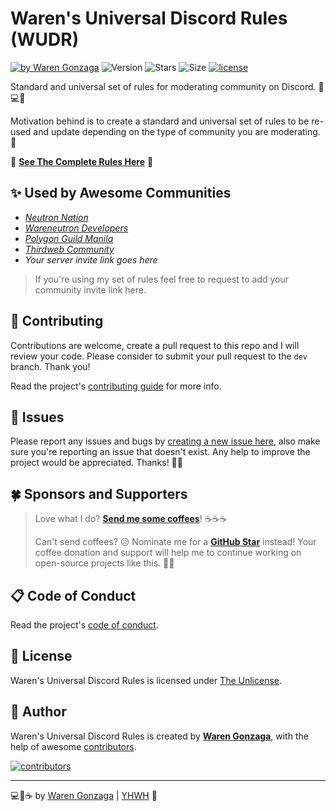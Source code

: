 # Waren's Universal Discord Rules (WUDR)

[![by Waren Gonzaga](https://img.shields.io/badge/by-Waren%20Gonzaga-blue.svg?longCache=true&style=flat-square)](https://bmc.xyz/warengonzaga) ![Version](https://img.shields.io/github/release/warengonzaga/waren-universal-discord-rules.svg?style=flat-square) ![Stars](https://img.shields.io/github/stars/warengonzaga/waren-universal-discord-rules.svg?style=flat-square) ![Size](https://img.shields.io/github/repo-size/warengonzaga/waren-universal-discord-rules?color=green&style=flat-square) [![license](https://img.shields.io/github/license/warengonzaga/waren-universal-discord-rules.svg?style=flat-square)](https://github.com/warengonzaga/waren-universal-discord-rules/blob/main/license)

Standard and universal set of rules for moderating community on Discord. 📜💻🌈

Motivation behind is to create a standard and universal set of rules to be re-used and update depending on the type of community you are moderating. 🤘

📜 **[See The Complete Rules Here](./RULES.md)** 📜

## ✨ Used by Awesome Communities

- _[Neutron Nation](https://discord.gg/MzSm76Eqgq)_
- _[Wareneutron Developers](https://discord.gg/6Gzxwtt)_
- _[Polygon Guild Manila](https://discord.gg/UsrhBZWpzX)_
- _[Thirdweb Community](https://discord.gg/thirdweb)_
- _Your server invite link goes here_

> If you're using my set of rules feel free to request to add your community invite link here.

## 🎯 Contributing

Contributions are welcome, create a pull request to this repo and I will review your code. Please consider to submit your pull request to the `dev` branch. Thank you!

Read the project's [contributing guide](./CONTRIBUTING.md) for more info.

## 🐛 Issues

Please report any issues and bugs by [creating a new issue here](https://github.com/warengonzaga/waren-universal-discord-rules/issues/new/choose), also make sure you're reporting an issue that doesn't exist. Any help to improve the project would be appreciated. Thanks! 🙏✨

## 🍀 Sponsors and Supporters

> Love what I do? **[Send me some coffees](https://warengonzaga.com/donate)**! ☕☕☕
>
> Can't send coffees? 😥 Nominate me for a **[GitHub Star](https://stars.github.com/nominate)** instead!
> Your coffee donation and support will help me to continue working on open-source projects like this. 🙏😇

## 📋 Code of Conduct

Read the project's [code of conduct](./CODE_OF_CONDUCT.md).

## 📃 License

Waren's Universal Discord Rules is licensed under [The Unlicense](https://opensource.org/licenses/unlicense).

## 📝 Author

Waren's Universal Discord Rules is created by **[Waren Gonzaga](https://github.com/warengonzaga)**, with the help of awesome [contributors](https://github.com/warengonzaga/waren-universal-discord-rules/graphs/contributors).

[![contributors](https://contrib.rocks/image?repo=warengonzaga/waren-universal-discord-rules)](https://github.com/warengonzaga/waren-universal-discord-rules/graphs/contributors)

---

💻💖☕ by [Waren Gonzaga](https://warengonzaga.com) | [YHWH](https://youtu.be/HHrxS4diLew?t=44) 🙏